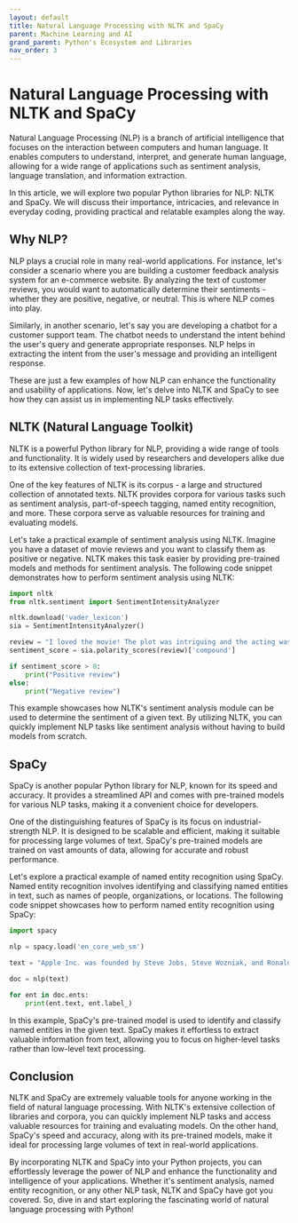 ```yaml
---
layout: default
title: Natural Language Processing with NLTK and SpaCy
parent: Machine Learning and AI
grand_parent: Python's Ecosystem and Libraries
nav_order: 3
---
```

# Natural Language Processing with NLTK and SpaCy

Natural Language Processing (NLP) is a branch of artificial intelligence that focuses on the interaction between computers and human language. It enables computers to understand, interpret, and generate human language, allowing for a wide range of applications such as sentiment analysis, language translation, and information extraction.

In this article, we will explore two popular Python libraries for NLP: NLTK and SpaCy. We will discuss their importance, intricacies, and relevance in everyday coding, providing practical and relatable examples along the way.

## Why NLP?

NLP plays a crucial role in many real-world applications. For instance, let's consider a scenario where you are building a customer feedback analysis system for an e-commerce website. By analyzing the text of customer reviews, you would want to automatically determine their sentiments - whether they are positive, negative, or neutral. This is where NLP comes into play.

Similarly, in another scenario, let's say you are developing a chatbot for a customer support team. The chatbot needs to understand the intent behind the user's query and generate appropriate responses. NLP helps in extracting the intent from the user's message and providing an intelligent response.

These are just a few examples of how NLP can enhance the functionality and usability of applications. Now, let's delve into NLTK and SpaCy to see how they can assist us in implementing NLP tasks effectively.

## NLTK (Natural Language Toolkit)

NLTK is a powerful Python library for NLP, providing a wide range of tools and functionality. It is widely used by researchers and developers alike due to its extensive collection of text-processing libraries.

One of the key features of NLTK is its corpus - a large and structured collection of annotated texts. NLTK provides corpora for various tasks such as sentiment analysis, part-of-speech tagging, named entity recognition, and more. These corpora serve as valuable resources for training and evaluating models.

Let's take a practical example of sentiment analysis using NLTK. Imagine you have a dataset of movie reviews and you want to classify them as positive or negative. NLTK makes this task easier by providing pre-trained models and methods for sentiment analysis. The following code snippet demonstrates how to perform sentiment analysis using NLTK:

```python
import nltk
from nltk.sentiment import SentimentIntensityAnalyzer

nltk.download('vader_lexicon')
sia = SentimentIntensityAnalyzer()

review = "I loved the movie! The plot was intriguing and the acting was superb."
sentiment_score = sia.polarity_scores(review)['compound']

if sentiment_score > 0:
    print("Positive review")
else:
    print("Negative review")
```

This example showcases how NLTK's sentiment analysis module can be used to determine the sentiment of a given text. By utilizing NLTK, you can quickly implement NLP tasks like sentiment analysis without having to build models from scratch.

## SpaCy

SpaCy is another popular Python library for NLP, known for its speed and accuracy. It provides a streamlined API and comes with pre-trained models for various NLP tasks, making it a convenient choice for developers.

One of the distinguishing features of SpaCy is its focus on industrial-strength NLP. It is designed to be scalable and efficient, making it suitable for processing large volumes of text. SpaCy's pre-trained models are trained on vast amounts of data, allowing for accurate and robust performance.

Let's explore a practical example of named entity recognition using SpaCy. Named entity recognition involves identifying and classifying named entities in text, such as names of people, organizations, or locations. The following code snippet showcases how to perform named entity recognition using SpaCy:

```python
import spacy

nlp = spacy.load('en_core_web_sm')

text = "Apple Inc. was founded by Steve Jobs, Steve Wozniak, and Ronald Wayne."

doc = nlp(text)

for ent in doc.ents:
    print(ent.text, ent.label_)
```

In this example, SpaCy's pre-trained model is used to identify and classify named entities in the given text. SpaCy makes it effortless to extract valuable information from text, allowing you to focus on higher-level tasks rather than low-level text processing.

## Conclusion

NLTK and SpaCy are extremely valuable tools for anyone working in the field of natural language processing. With NLTK's extensive collection of libraries and corpora, you can quickly implement NLP tasks and access valuable resources for training and evaluating models. On the other hand, SpaCy's speed and accuracy, along with its pre-trained models, make it ideal for processing large volumes of text in real-world applications.

By incorporating NLTK and SpaCy into your Python projects, you can effortlessly leverage the power of NLP and enhance the functionality and intelligence of your applications. Whether it's sentiment analysis, named entity recognition, or any other NLP task, NLTK and SpaCy have got you covered. So, dive in and start exploring the fascinating world of natural language processing with Python!